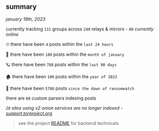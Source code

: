 
## summary
_january 19th, 2023_

currently tracking `131` groups across `240` relays & mirrors - _`80` currently online_

⏲ there have been `4` posts within the `last 24 hours`

🦈 there have been `100` posts within the `month of january`

🪐 there have been `788` posts within the `last 90 days`

🏚 there have been `100` posts within the `year of 2023`

🦕 there have been `5786` posts `since the dawn of ransomwatch`

there are `68` custom parsers indexing posts

_`20` sites using v2 onion services are no longer indexed - [support.torproject.org](https://support.torproject.org/onionservices/v2-deprecation/)_

> see the project [README](https://github.com/joshhighet/ransomwatch#ransomwatch--) for backend technicals
